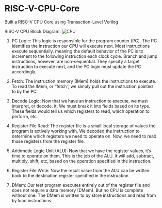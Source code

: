 # RISC-V-CPU-Core
Built a RISC-V CPU Core using Transaction-Level Verilog 



RISC-V CPU Block Diagram:
![CPU](https://github.com/user-attachments/assets/541a09ac-781a-4ee2-a012-331334622573)

1. PC Logic: This logic is responsible for the program counter (PC). The PC identifies the instruction our CPU will execute next. Most instructions execute sequentially, meaning the default behavior of the PC is to increment to the following instruction each clock cycle. Branch and jump instructions, however, are non-sequential. They specify a target instruction to execute next, and the PC logic must update the PC accordingly.

2. Fetch: The instruction memory (IMem) holds the instructions to execute. To read the IMem, or “fetch”, we simply pull out the instruction pointed to by the PC.

3. Decode Logic: Now that we have an instruction to execute, we must interpret, or decode, it. We must break it into fields based on its type. These fields would tell us which registers to read, which operation to perform, etc.

4. Register File Read: The register file is a small local storage of values the program is actively working with. We decoded the instruction to determine which registers we need to operate on. Now, we need to read those registers from the register file.

5. Arithmetic Logic Unit (ALU): Now that we have the register values, it’s time to operate on them. This is the job of the ALU. It will add, subtract, multiply, shift, etc, based on the operation specified in the instruction.

6. Register File Write: Now the result value from the ALU can be written back to the destination register specified in the instruction.

7. DMem: Our test program executes entirely out of the register file and does not require a data memory (DMem). But no CPU is complete without one. The DMem is written to by store instructions and read from by load instructions.

